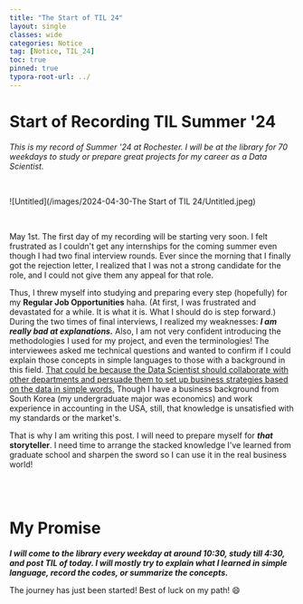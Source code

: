 ```yaml
---
title: "The Start of TIL 24"
layout: single
classes: wide
categories: Notice
tag: [Notice, TIL_24]
toc: true
pinned: true
typora-root-url: ../
---
```


# Start of Recording TIL Summer '24

*This is my record of Summer '24 at Rochester. I will be at the library for 70 weekdays to study or prepare great projects for my career as a Data Scientist.*

<br>

![Untitled](/images/2024-04-30-The Start of TIL 24/Untitled.jpeg)

<br>



May 1st. The first day of my recording will be starting very soon. I felt frustrated as I couldn't get any internships for the coming summer even though I had two final interview rounds. Ever since the morning that I finally got the rejection letter, I realized that I was not a strong candidate for the role, and I could not give them any appeal for that role.



Thus, I threw myself into studying and preparing every step (hopefully) for my **Regular Job Opportunities** haha. (At first, I was frustrated and devastated for a while. It is what it is. What I should do is step forward.) During the two times of final interviews, I realized my weaknesses: ***I am really bad at explanations.*** Also, I am not very confident introducing the methodologies I used for my project, and even the terminologies! The interviewees asked me technical questions and wanted to confirm if I could explain those concepts in simple languages to those with a background in this field. <u>That could be because the Data Scientist should collaborate with other departments and persuade them to set up business strategies based on the data in simple words.</u> Though I have a business background from South Korea (my undergraduate major was economics) and work experience in accounting in the USA, still, that knowledge is unsatisfied with my standards or the market's. 



That is why I am writing this post. I will need to prepare myself for ***that*** **storyteller**. I need time to arrange the stacked knowledge I've learned from graduate school and sharpen the sword so I can use it in the real business world! 



<br><br>

# My Promise #

***I will come to the library every weekday at around 10:30, study till 4:30, and post TIL of today. I will mostly try to explain what I learned in simple language, record the codes, or summarize the concepts.***

The journey has just been started! Best of luck on my path! :smile:











  